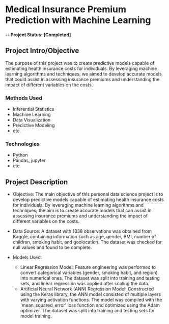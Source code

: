 # Medical Insurance Premium Prediction with Machine Learning

#### -- Project Status: [Completed]

## Project Intro/Objective
The purpose of this project was to create predictive models capable of estimating health insurance costs for individuals. By leveraging machine learning algorithms and techniques, we aimed to develop accurate models that could assist in assessing insurance premiums and understanding the impact of different variables on the costs.

### Methods Used
* Inferential Statistics
* Machine Learning
* Data Visualization
* Predictive Modeling
* etc.

### Technologies
* Python
* Pandas, jupyter
* etc. 

## Project Description
* Objective: The main objective of this personal data science project is to develop predictive models capable of estimating health insurance costs for individuals. By leveraging machine learning algorithms and techniques, the aim is to create accurate models that can assist in assessing insurance premiums and understanding the impact of different variables on the costs.
  
* Data Source: A dataset with 1338 observations was obtained from Kaggle, containing information such as age, gender, BMI, number of children, smoking habit, and geolocation. The dataset was checked for null values and found to be complete.

* Models Used:
   * Linear Regression Model: Feature engineering was performed to convert categorical variables (gender, smoking habit, and region) into numerical ones. The dataset was split into training and testing sets, and linear regression was applied after scaling the data.
   * Artificial Neural Network (ANN) Regression Model: Constructed using the Keras library, the ANN model consisted of multiple layers with varying activation functions. The model was compiled with the 'mean_squared_error' loss function and optimized using the Adam optimizer. The dataset was split into training and testing sets for model training.
